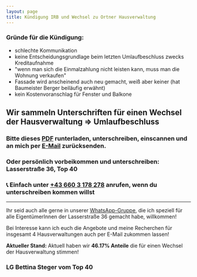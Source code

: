 ```yaml
---
layout: page
title: Kündigung IRB und Wechsel zu Ortner Hausverwaltung  
---
```


### Gründe für die Kündigung: 

* schlechte Kommunikation 
* keine Entscheidungsgrundlage beim letzten Umlaufbeschluss zwecks Kreditaufnahme
* "wenn man sich die Einmalzahlung nicht leisten kann, muss man die Wohnung verkaufen" 
* Fassade wird anscheinend auch neu gemacht, weiß aber keiner (hat Baumeister Berger beiläufig erwähnt) 
* kein Kostenvoranschlag für Fenster und Balkone 

  
  
## Wir sammeln Unterschriften für einen Wechsel der Hausverwaltung => Umlaufbeschluss

### Bitte dieses [PDF](https://drive.google.com/file/d/1N8YG7bOLQn3BTWuI8c0TCXDl-YLXlv8u/view?usp=drive_link) runterladen, unterschreiben, einscannen und an mich per [E-Mail](mailto:bettysteger@gmail.com?subject=Umlaufbeschluss%20Lasserstraße%2036) zurücksenden. 
  

### Oder persönlich vorbeikommen und unterschreiben: Lasserstraße 36, Top 40
  

### 📞 Einfach unter [+43 660 3 178 278](tel:+436603178278) anrufen, wenn du unterschreiben kommen willst 

-----------------

Ihr seid auch alle gerne in unserer [WhatsApp-Gruppe](https://chat.whatsapp.com/BfDHrSeFjTP8KUQuyZqpI1), die ich speziell für alle EigentümerInnen der Lasserstraße 36 gemacht habe, willkommen! 

Bei Interesse kann ich euch die Angebote und meine Recherchen für insgesamt 4 Hausverwaltungen auch per E-Mail zukommen lassen!

**Aktueller Stand:** Aktuell haben wir **46.17% Anteile** die für einen Wechsel der Hausverwaltung stimmen!

  
### LG Bettina Steger vom Top 40
